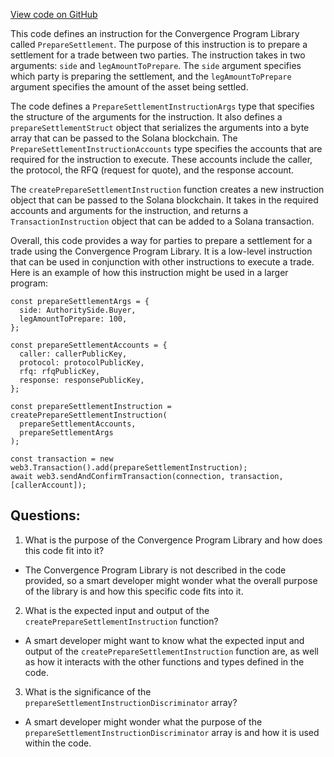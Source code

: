 [View code on GitHub](https://github.com/convergence-rfq/convergence-program-library/rfq/js/generated/instructions/prepareSettlement.ts)

This code defines an instruction for the Convergence Program Library called `PrepareSettlement`. The purpose of this instruction is to prepare a settlement for a trade between two parties. The instruction takes in two arguments: `side` and `legAmountToPrepare`. The `side` argument specifies which party is preparing the settlement, and the `legAmountToPrepare` argument specifies the amount of the asset being settled.

The code defines a `PrepareSettlementInstructionArgs` type that specifies the structure of the arguments for the instruction. It also defines a `prepareSettlementStruct` object that serializes the arguments into a byte array that can be passed to the Solana blockchain. The `PrepareSettlementInstructionAccounts` type specifies the accounts that are required for the instruction to execute. These accounts include the caller, the protocol, the RFQ (request for quote), and the response account.

The `createPrepareSettlementInstruction` function creates a new instruction object that can be passed to the Solana blockchain. It takes in the required accounts and arguments for the instruction, and returns a `TransactionInstruction` object that can be added to a Solana transaction.

Overall, this code provides a way for parties to prepare a settlement for a trade using the Convergence Program Library. It is a low-level instruction that can be used in conjunction with other instructions to execute a trade. Here is an example of how this instruction might be used in a larger program:

```
const prepareSettlementArgs = {
  side: AuthoritySide.Buyer,
  legAmountToPrepare: 100,
};

const prepareSettlementAccounts = {
  caller: callerPublicKey,
  protocol: protocolPublicKey,
  rfq: rfqPublicKey,
  response: responsePublicKey,
};

const prepareSettlementInstruction = createPrepareSettlementInstruction(
  prepareSettlementAccounts,
  prepareSettlementArgs
);

const transaction = new web3.Transaction().add(prepareSettlementInstruction);
await web3.sendAndConfirmTransaction(connection, transaction, [callerAccount]);
```
## Questions: 
 1. What is the purpose of the Convergence Program Library and how does this code fit into it?
- The Convergence Program Library is not described in the code provided, so a smart developer might wonder what the overall purpose of the library is and how this specific code fits into it.

2. What is the expected input and output of the `createPrepareSettlementInstruction` function?
- A smart developer might want to know what the expected input and output of the `createPrepareSettlementInstruction` function are, as well as how it interacts with the other functions and types defined in the code.

3. What is the significance of the `prepareSettlementInstructionDiscriminator` array?
- A smart developer might wonder what the purpose of the `prepareSettlementInstructionDiscriminator` array is and how it is used within the code.
